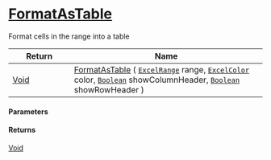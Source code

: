 # [FormatAsTable](./ExcelHelper--FormatAsTable.md)

Format cells in the range into a table

| Return<div><a href="#"><img width=225></a></div> | Name<div><a href="#"><img width=525></a></div> | 
| --- | --- | 
| [Void](https://docs.microsoft.com/en-us/dotnet/api/System.Void) | [FormatAsTable](./ExcelHelper--FormatAsTable.md) ( [`ExcelRange`](./ExcelHelper--FormatAsTable.md) range, [`ExcelColor`](./../Excel/ExcelColor.md) color, [`Boolean`](https://docs.microsoft.com/en-us/dotnet/api/System.Boolean) showColumnHeader, [`Boolean`](https://docs.microsoft.com/en-us/dotnet/api/System.Boolean) showRowHeader ) | 


#### Parameters

#### Returns
[Void](https://docs.microsoft.com/en-us/dotnet/api/System.Void)<br>
